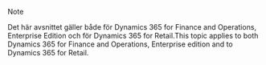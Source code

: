 > [!NOTE]
> <span data-ttu-id="829d0-101">Det här avsnittet gäller både för Dynamics 365 for Finance and Operations, Enterprise Edition och för Dynamics 365 for Retail.</span><span class="sxs-lookup"><span data-stu-id="829d0-101">This topic applies to both Dynamics 365 for Finance and Operations, Enterprise edition and to Dynamics 365 for Retail.</span></span> 